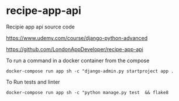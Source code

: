 # recipe-app-api
Recipie app api source code


https://www.udemy.com/course/django-python-advanced

https://github.com/LondonAppDeveloper/recipe-app-api

To run a command in a docker container from the compose

    docker-compose run app sh -c "django-admin.py startproject app .


To Run tests and linter

    docker-compose run app sh -c "python manage.py test  && flake8
